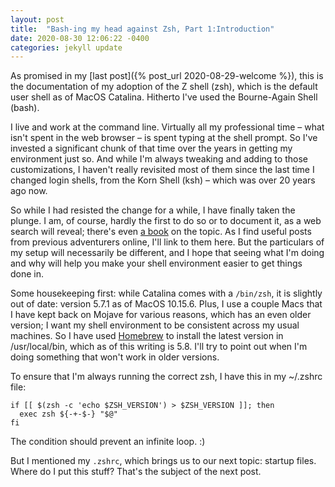 ```yaml
---
layout: post
title:  "Bash-ing my head against Zsh, Part 1:Introduction"
date: 2020-08-30 12:06:22 -0400
categories: jekyll update
---
```

As promised in my [last post]({% post_url 2020-08-29-welcome %}), this is
the documentation of my adoption of the Z shell (zsh), which is the default
user shell as of MacOS Catalina. Hitherto I've used the Bourne-Again Shell
(bash).

I live and work at the command line. Virtually all my professional time – what
isn't spent in the web browser – is spent typing at the shell prompt. So I've
invested a significant chunk of that time over the years in getting my
environment just so. And while I'm always tweaking and adding to those
customizations, I haven't really revisited most of them since the last time I
changed login shells, from the Korn Shell (ksh) – which was over 20 years ago
now.

So while I had resisted the change for a while, I have finally taken the plunge.
I am, of course, hardly the first to do so or to document it, as a web search
will reveal; there's even [a
book](https://www.amazon.com/Bash-Shell-Conquering-Command-Line/dp/1590593766)
on the topic. As I find useful posts from previous adventurers
online, I'll link to them here. But the particulars of my setup will
necessarily be different, and I hope that seeing what I'm doing and why will
help you make your shell environment easier to get things done in. 

Some housekeeping first: while Catalina comes with a `/bin/zsh`, it is slightly
out of date: version 5.7.1 as of MacOS 10.15.6.
Plus, I use a couple Macs that I have kept back on Mojave for various reasons,
which has an even older version; I want my shell environment to be consistent
across my usual machines. So I have used [Homebrew](https://brew.sh) to install
the latest version in /usr/local/bin, which as of this writing is 5.8. I'll try
to point out when I'm doing something that won't work in older versions. 

To ensure that I'm always running the correct zsh, I have this in my ~/.zshrc
file:

    if [[ $(zsh -c 'echo $ZSH_VERSION') > $ZSH_VERSION ]]; then
      exec zsh ${-+-$-} "$@"
    fi

The condition should prevent an infinite loop. :) 

But I mentioned my `.zshrc`, which brings us to our next topic: startup files.
Where do I put this stuff? That's the subject of the next post.

